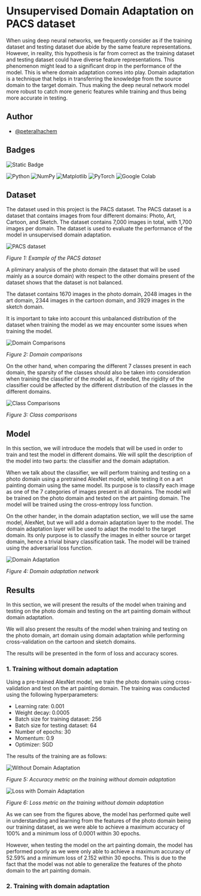 # Unsupervised Domain Adaptation on PACS dataset

When using deep neural networks, we frequently consider as if the training dataset and testing dataset due abide by the same feature representations. However, in reality, this hypothesis is far from correct as the training dataset and testing dataset could have diverse feature representations. This phenomenon might lead to a significant drop in the performance of the model. This is where domain adaptation comes into play. Domain adaptation is a technique that helps in transferring the knowledge from the source domain to the target domain. Thus making the deep neural network model more robust to catch more generic features while training and thus being more accurate in testing.

## Author

- [@peteralhachem](https://github.com/peteralhachem)

## Badges

![Static Badge](https://img.shields.io/badge/university-poliTO-green)

![Python](https://img.shields.io/badge/python-3670A0?style=for-the-badge&logo=python&logoColor=ffdd54)
![NumPy](https://img.shields.io/badge/numpy-%23013243.svg?style=for-the-badge&logo=numpy&logoColor=white)
![Matplotlib](https://img.shields.io/badge/Matplotlib-%233F4F75.svg?style=for-the-badge&logo=Matplotlib&logoColor=black)
![PyTorch](https://img.shields.io/badge/PyTorch-%23EE4C2C.svg?style=for-the-badge&logo=PyTorch&logoColor=white)
![Google Colab](https://img.shields.io/badge/Google%20Colab-%23F9A825.svg?style=for-the-badge&logo=googlecolab&logoColor=white)

## Dataset

The dataset used in this project is the PACS dataset. The PACS dataset is a dataset that contains images from four different domains: Photo, Art, Cartoon, and Sketch. The dataset contains 7,000 images in total, with 1,700 images per domain. The dataset is used to evaluate the performance of the model in unsupervised domain adaptation.

![PACS dataset](./img/Photo_Domain.png)

_Figure 1: Example of the PACS dataset_

A pliminary analysis of the photo domain (the dataset that will be used mainly as a source domain) with respect to the other domains present of the dataset shows that the dataset is not balanced.

The dataset contains 1670 images in the photo domain, 2048 images in the art domain, 2344 images in the cartoon domain, and 3929 images in the sketch domain.

It is important to take into account this unbalanced distribution of the dataset when training the model as we may encounter some issues when training the model.

![Domain Comparisons](./img/domain%20comparisons.png)

_Figure 2: Domain comparisons_

On the other hand, when comparing the different 7 classes present in each domain, the sparsity of the classes should also be taken into consideration when training the classifier of the model as, if needed, the rigidity of the classifier could be affected by the different distribution of the classes in the different domains.

![Class Comparisons](./img/class%20comparisons.png)

_Figure 3: Class comparisons_

## Model

In this section, we will introduce the models that will be used in order to train and test the model in different domains. We will split the description of the model into two parts: the classifier and the domain adaptation.

When we talk about the classifier, we will perform training and testing on a photo domain using a pretrained AlexNet model, while testing it on a art painting domain using the same model. Its purpose is to classify each image as one of the 7 categories of images present in all domains. The model will be trained on the photo domain and tested on the art painting domain. The model will be trained using the cross-entropy loss function.

On the other hander, in the domain adaptation section, we will use the same model, AlexNet, but we will add a domain adaptation layer to the model. The domain adaptation layer will be used to adapt the model to the target domain. Its only purpose is to classify the images in either source or target domain, hence a trivial binary classification task. The model will be trained using the adversarial loss function.

![Domain Adaptation](./img/domain_adaptation_network.png)

_Figure 4: Domain adaptation network_

## Results

In this section, we will present the results of the model when training and testing on the photo domain and testing on the art painting domain without domain adaptation.

We will also present the results of the model when training and testing on the photo domain, art domain using domain adaptation while performing cross-validation on the cartoon and sketch domains.

The results will be presented in the form of loss and accuracy scores.

### 1. Training without domain adaptation

Using a pre-trained AlexNet model, we train the photo domain using cross-validation and test on the art painting domain. The training was conducted using the following hyperparameters:

- Learning rate: 0.001
- Weight decay: 0.0005
- Batch size for training dataset: 256
- Batch size for testing dataset: 64
- Number of epochs: 30
- Momentum: 0.9
- Optimizer: SGD

The results of the training are as follows:

![Without Domain Adaptation](./img/without_DA.png)

_Figure 5: Accuracy metric on the training without domain adaptation_

![Loss with Domain Adaptation](./img/With_DA_loss.png)

_Figure 6: Loss metric on the training without domain adaptation_

As we can see from the figures above, the model has performed quite well in understanding and learning from the features of the photo domain being our training dataset, as we were able to achieve a maximum accuracy of 100% and a minimum loss of 0.0001 within 30 epochs.

However, when testing the model on the art painting domain, the model has performed poorly as we were only able to achieve a maximum accuracy of 52.59% and a minimum loss of 2.152 within 30 epochs. This is due to the fact that the model was not able to generalize the features of the photo domain to the art painting domain.

### 2. Training with domain adaptation
